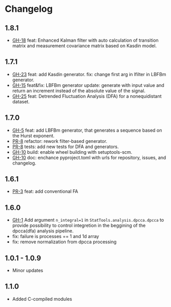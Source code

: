 # Changelog
## 1.8.1

* [GH-18](https://github.com/Digiratory/StatTools/issues/18) feat: Enhanced Kalman filter with auto calculation of transition matrix and measurement covariance matrix based on Kasdin model.

## 1.7.1

* [GH-23](https://github.com/Digiratory/StatTools/issues/23) feat: add Kasdin generator. fix: change first arg in lfilter in LBFBm generator.
* [GH-15](https://github.com/Digiratory/StatTools/issues/15) feat&fix: LBFBm generator update: generate with input value and return an increment instead of the absolute value of the signal.
* [GH-25](https://github.com/Digiratory/StatTools/issues/25) feat: Detrended Fluctuation Analysis (DFA) for a nonequidistant dataset.

## 1.7.0

* [GH-5](https://github.com/Digiratory/StatTools/issues/5) feat: add LBFBm generator, that generates a sequence based on the Hurst exponent.
* [PR-8](https://github.com/Digiratory/StatTools/pull/8) refactor: rework filter-based generator.
* [PR-8](https://github.com/Digiratory/StatTools/pull/8) tests: add new tests for DFA and generators.
* [GH-10](https://github.com/Digiratory/StatTools/issues/10) build: enable wheel building with setuptools-scm.
* [GH-10](https://github.com/Digiratory/StatTools/issues/10) doc: enchance pyproject.toml with urls for repository, issues, and changelog.

## 1.6.1

* [PR-3](https://github.com/Digiratory/StatTools/pull/3) feat: add conventional FA

## 1.6.0

* [GH-1](https://github.com/Digiratory/StatTools/issues/1) Add argument `n_integral=1` in `StatTools.analysis.dpcca.dpcca` to provide possibility to control integretion in the beggining of the dpcca(dfa) analysis pipeline.
* fix: failure is processes == 1 and 1d array
* fix: remove normalization from dpcca processing

## 1.0.1 - 1.0.9

* Minor updates

## 1.1.0

* Added C-compiled modules
